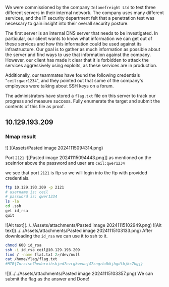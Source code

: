 We were commissioned by the company `Inlanefreight Ltd` to test three different servers in their internal network. The company uses many different services, and the IT security department felt that a penetration test was necessary to gain insight into their overall security posture.

The first server is an internal DNS server that needs to be investigated. In particular, our client wants to know what information we can get out of these services and how this information could be used against its infrastructure. Our goal is to gather as much information as possible about the server and find ways to use that information against the company. However, our client has made it clear that it is forbidden to attack the services aggressively using exploits, as these services are in production.

Additionally, our teammates have found the following credentials "`ceil:qwer1234`", and they pointed out that some of the company's employees were talking about SSH keys on a forum.

The administrators have stored a `flag.txt` file on this server to track our progress and measure success. Fully enumerate the target and submit the contents of this file as proof.

## 10.129.193.209

### Nmap result

![ ](Assets/Pasted image 20241115094314.png)

Port `2121`
![[Pasted image 20241115094443.png]]
as mentioned on the sceinrior above the password and user are `ceil:qwer1234`

we see that port `2121` is ftp so we will login into the ftp with provided credentials.
```bash
ftp 10.129.193.209 -p 2121
# username is: ceil
# password is: qwer1234
ls -la
cd .ssh
get id_rsa
quit
```
![Alt text](../../Assets/attachments/Pasted image 20241115102949.png)
![Alt text](../../Assets/attachments/Pasted image 20241115103133.png)
After downloading the `id_rsa` we can use it to ssh to it.
```bash
chmod 600 id_rsa
ssh -i id_rsa ceil@10.129.193.209
find / -name flat.txt 2>/dev/null
cat /home/flag/flag.txt
#HTB{7nrzise7hednrxihskjed7nzrgkweunj47zngrhdbkjhgdfbjkc7hgj}
```
![](../../Assets/attachments/Pasted image 20241115103357.png)
We can submit the flag as the answer and Done!